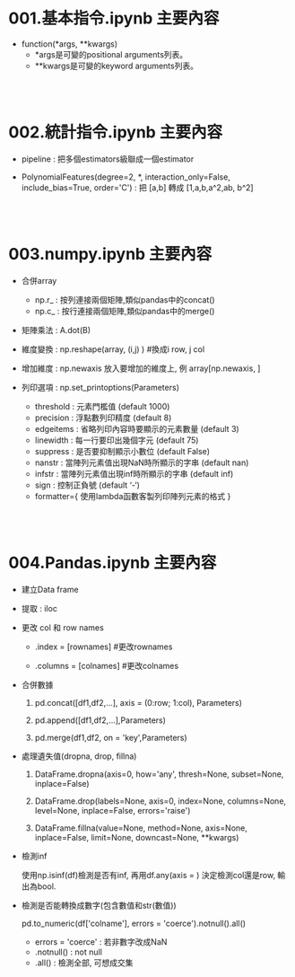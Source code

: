 #   001.基本指令.ipynb 主要內容

*   function(*args, **kwargs)
    *   *args是可變的positional arguments列表。
    *   **kwargs是可變的keyword arguments列表。

<br><br>

#   002.統計指令.ipynb 主要內容

*   pipeline : 把多個estimators級聯成一個estimator

*   PolynomialFeatures(degree=2, *, interaction_only=False, include_bias=True, order='C') : 把 [a,b] 轉成 [1,a,b,a^2,ab, b^2]

<br><br>

#   003.numpy.ipynb 主要內容

*   合併array
    * np.r_ : 按列連接兩個矩陣,類似pandas中的concat()
    * np.c_ : 按行連接兩個矩陣,類似pandas中的merge()

*   矩陣乘法 : A.dot(B)

*   維度變換 : np.reshape(array, (i,j) )  #換成i row, j col

*   增加維度 : np.newaxis 放入要增加的維度上, 例 array[np.newaxis, ]

*   列印選項 : np.set_printoptions(Parameters)
    *   threshold : 元素門檻值 (default 1000)
    *   precision : 浮點數列印精度 (default 8)
    *   edgeitems : 省略列印內容時要顯示的元素數量 (default 3)
    *   linewidth : 每一行要印出幾個字元 (default 75)
    *   suppress  : 是否要抑制顯示小數位 (default False)
    *   nanstr    : 當陣列元素值出現NaN時所顯示的字串 (default nan)
    *   infstr    : 當陣列元素值出現inf時所顯示的字串 (default inf)
    *   sign      : 控制正負號  (default ‘-‘)
    *   formatter={ 使用lambda函數客製列印陣列元素的格式 }


<br><br>

#   004.Pandas.ipynb 主要內容

*   建立Data frame

*   提取 : iloc

*   更改 col 和 row names

    *   .index = [rownames]  #更改rownames

    *   .columns = [colnames]  #更改colnames

*   合併數據

    1.  pd.concat([df1,df2,...], axis = (0:row; 1:col), Parameters)

    2.  pd.append([df1,df2,...],Parameters)

    3.  pd.merge(df1,df2, on = 'key',Parameters)

*   處理遺失值(dropna, drop, fillna)

    1.  DataFrame.dropna(axis=0, how='any', thresh=None, subset=None, inplace=False)

    2.  DataFrame.drop(labels=None, axis=0, index=None, columns=None, level=None, inplace=False, errors='raise')

    3.  DataFrame.fillna(value=None, method=None, axis=None, inplace=False, limit=None, downcast=None, **kwargs)

*   檢測inf

    使用np.isinf(df)檢測是否有inf, 再用df.any(axis = ) 決定檢測col還是row, 輸出為bool.

*   檢測是否能轉換成數字(包含數值和str(數值))

    pd.to_numeric(df['colname'], errors = 'coerce').notnull().all()
    *   errors = 'coerce' : 若非數字改成NaN
    *   .notnull() : not null
    *   .all() : 檢測全部, 可想成交集
